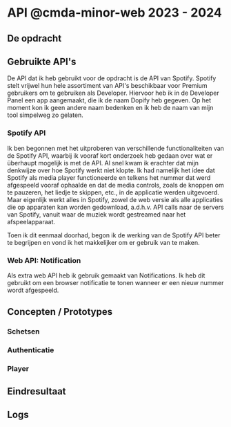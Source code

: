 # API @cmda-minor-web 2023 - 2024

## De opdracht


## Gebruikte API's
De API dat ik heb gebruikt voor de opdracht is de API van Spotify. Spotify stelt vrijwel hun hele assortiment van API's beschikbaar voor Premium gebruikers om te gebruiken als Developer. Hiervoor heb ik in de Developer Panel een app aangemaakt, die ik de naam Dopify heb gegeven. Op het moment kon ik geen andere naam bedenken en ik heb de naam van mijn tool simpelweg zo gelaten. 

### Spotify API
Ik ben begonnen met het uitproberen van verschillende functionaliteiten van de Spotify API, waarbij ik vooraf kort onderzoek heb gedaan over wat er überhaupt mogelijk is met de API. Al snel kwam ik erachter dat mijn denkwijze over hoe Spotify werkt niet klopte. Ik had namelijk het idee dat Spotify als media player functioneerde en telkens het nummer dat werd afgespeeld vooraf ophaalde en dat de media controls, zoals de knoppen om te pauzeren, het liedje te skippen, etc., in de applicatie werden uitgevoerd. Maar eigenlijk werkt alles in Spotify, zowel de web versie als alle applicaties die op apparaten kan worden gedownload, a.d.h.v. API calls naar de servers van Spotify, vanuit waar de muziek wordt gestreamed naar het afspeelapparaat. 

Toen ik dit eenmaal doorhad, begon ik de werking van de Spotify API beter te begrijpen en vond ik het makkelijker om er gebruik van te maken.

### Web API: Notification
Als extra web API heb ik gebruik gemaakt van Notifications. Ik heb dit gebruikt om een browser notificatie te tonen wanneer er een nieuw nummer wordt afgespeeld.

## Concepten / Prototypes


### Schetsen


### Authenticatie


### Player


## Eindresultaat


## Logs